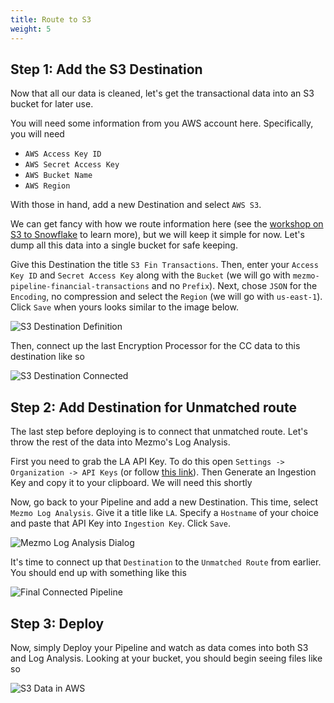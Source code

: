 ```yaml
---
title: Route to S3
weight: 5
---
```


## Step 1: Add the S3 Destination

Now that all our data is cleaned, let's get the transactional data into an S3 bucket for later use. 

You will need some information from you AWS account here.  Specifically, you will need

* `AWS Access Key ID`
* `AWS Secret Access Key`
* `AWS Bucket Name`
* `AWS Region`

With those in hand, add a new Destination and select `AWS S3`.

We can get fancy with how we route information here (see the [workshop on S3 to Snowflake](#) to learn more), but we will keep it simple for now.  Let's dump all this data into a single bucket for safe keeping.

Give this Destination the title `S3 Fin Transactions`. Then, enter your `Access Key ID` and `Secret Access Key` along with the `Bucket` (we will go with `mezmo-pipeline-financial-transactions` and no `Prefix`).  Next, chose `JSON` for the `Encoding`, no compression and select the `Region` (we will go with `us-east-1`).  Click `Save` when yours looks similar to the image below.

![S3 Destination Definition](../../images/s3_definition.png)

Then, connect up the last Encryption Processor for the CC data to this destination like so

![S3 Destination Connected](../../images/s3_connected.png)

## Step 2: Add Destination for Unmatched route

The last step before deploying is to connect that unmatched route.  Let's throw the rest of the data into Mezmo's Log Analysis.

First you need to grab the LA API Key.  To do this
open `Settings -> Organization -> API Keys` (or follow [this link](https://app.mezmo.com/manage/api-keys)).  Then Generate an Ingestion Key and copy it to your clipboard.  We will need this shortly

Now, go back to your Pipeline and add a new Destination.  This time, select `Mezmo Log Analysis`.  Give it a title like `LA`.  Specify a `Hostname` of your choice and paste that API Key into `Ingestion Key`.  Click `Save`.

![Mezmo Log Analysis Dialog](../../images/la_dialog.png)

It's time to connect up that `Destination` to the `Unmatched Route` from earlier.  You should end up with something like this

![Final Connected Pipeline](../../images/la_connected.png)

## Step 3: Deploy

Now, simply Deploy your Pipeline and watch as data comes into both S3 and Log Analysis.  Looking at your bucket, you should begin seeing files like so

![S3 Data in AWS](../../images/s3_final.png)
